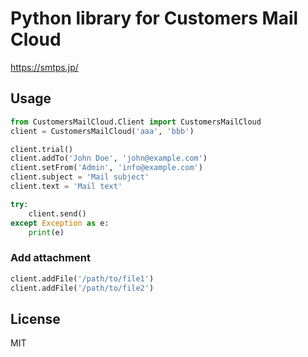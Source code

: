 # Python library for Customers Mail Cloud

https://smtps.jp/

## Usage

```py
from CustomersMailCloud.Client import CustomersMailCloud
client = CustomersMailCloud('aaa', 'bbb')

client.trial()
client.addTo('John Doe', 'john@example.com')
client.setFrom('Admin', 'info@example.com')
client.subject = 'Mail subject'
client.text = 'Mail text'

try:
    client.send()
except Exception as e:
    print(e)
```

### Add attachment

```py
client.addFile('/path/to/file1')
client.addFile('/path/to/file2')
```

## License

MIT

